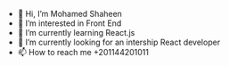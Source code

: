 
- 👋 Hi, I’m Mohamed Shaheen
- 👀 I’m interested in Front End
- 🌱 I’m currently learning React.js
- 💞️ I’m currently looking for an intership React developer
- 📫 How to reach me +201144201011

<!---
mohamedshaheen26/mohamedshaheen26 is a ✨ special ✨ repository because its `README.md` (this file) appears on your GitHub profile.
You can click the Preview link to take a look at your changes.
--->
